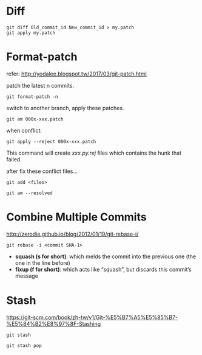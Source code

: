 
Diff
====

```
git diff Old_commit_id New_commit_id > my.patch
git apply my.patch
```

Format-patch
============

refer: http://yodalee.blogspot.tw/2017/03/git-patch.html

patch the latest n commits.
```
git format-patch -n
```

switch to another branch, apply these patches.
```
git am 000x-xxx.patch
```


when conflict:

```
git apply --reject 000x-xxx.patch
```

This command will create *xxx.py.rej* files which contains the hunk that failed.

after fix these conflict files...

```
git add <files>

git am --resolved
```

Combine Multiple Commits
========================

http://zerodie.github.io/blog/2012/01/19/git-rebase-i/

```
git rebase -i <commit SHA-1>
```

* **squash (s for short)**: which melds the commit into the previous one (the one in the line before)
* **fixup (f for short)**: which acts like “squash”, but discards this commit’s message


Stash
======

https://git-scm.com/book/zh-tw/v1/Git-%E5%B7%A5%E5%85%B7-%E5%84%B2%E8%97%8F-Stashing

```
git stash

git stash pop
```
